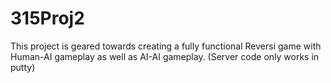 315Proj2
========

This project is geared towards creating a fully functional Reversi game with Human-AI gameplay as well as AI-AI gameplay.
(Server code only works in putty)
